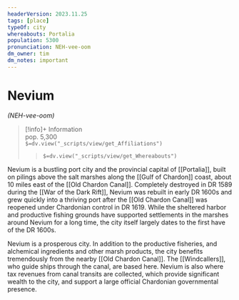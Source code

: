 ```yaml
---
headerVersion: 2023.11.25
tags: [place]
typeOf: city
whereabouts: Portalia
population: 5300
pronunciation: NEH-vee-oom
dm_owner: tim
dm_notes: important
---
```

# Nevium
*(NEH-vee-oom)*
>[!info]+ Information  
> pop. 5,300  
> `$=dv.view("_scripts/view/get_Affiliations")`  
>> `$=dv.view("_scripts/view/get_Whereabouts")`

Nevium is a bustling port city and the provincial capital of [[Portalia]], built on pilings above the salt marshes along the [[Gulf of Chardon]] coast, about 10 miles east of the [[Old Chardon Canal]]. Completely destroyed in DR 1589 during the [[War of the Dark Rift]], Nevium was rebuilt in early DR 1600s and grew quickly into a thriving port after the [[Old Chardon Canal]] was reopened under Chardonian control in DR 1619. While the sheltered harbor and productive fishing grounds have supported settlements in the marshes around Nevium for a long time, the city itself largely dates to the first have of the DR 1600s. 

Nevium is a prosperous city. In addition to the productive fisheries, and alchemical ingredients and other marsh products, the city benefits tremendously from the nearby [[Old Chardon Canal]]. The [[Windcallers]], who guide ships through the canal, are based here. Nevium is also where tax revenues from canal transits are collected, which provide significant wealth to the city, and support a large official Chardonian governmental presence. 